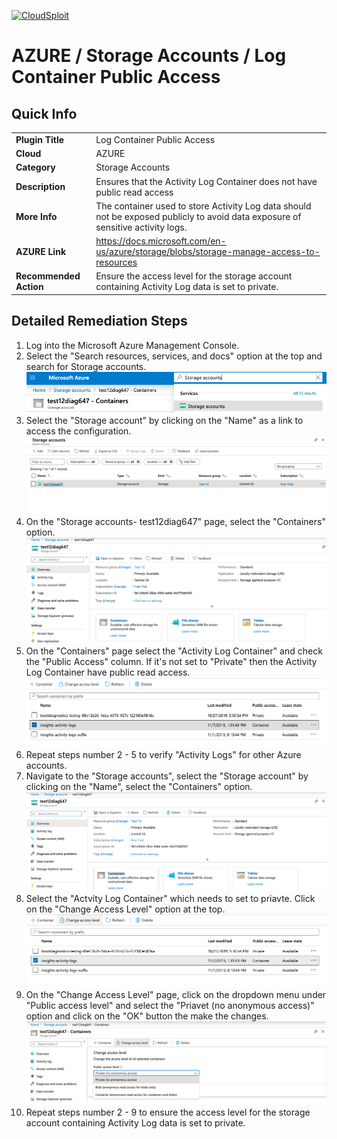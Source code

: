 [![CloudSploit](https://cloudsploit.com/img/logo-new-big-text-100.png "CloudSploit")](https://cloudsploit.com)

# AZURE / Storage Accounts / Log Container Public Access

## Quick Info

| | |
|-|-|
| **Plugin Title** | Log Container Public Access |
| **Cloud** | AZURE |
| **Category** | Storage Accounts |
| **Description** | Ensures that the Activity Log Container does not have public read access |
| **More Info** | The container used to store Activity Log data should not be exposed publicly to avoid data exposure of sensitive activity logs. |
| **AZURE Link** | https://docs.microsoft.com/en-us/azure/storage/blobs/storage-manage-access-to-resources |
| **Recommended Action** | Ensure the access level for the storage account containing Activity Log data is set to private. |

## Detailed Remediation Steps

1. Log into the Microsoft Azure Management Console.
2. Select the "Search resources, services, and docs" option at the top and search for Storage accounts. </br> <img src="/resources/azure/storageaccounts/log-container-public-access/step2.png"/>
3. Select the "Storage account" by clicking on the "Name" as a link to access the configuration.</br> <img src="/resources/azure/storageaccounts/log-container-public-access/step3.png"/> 
4. On the "Storage accounts- test12diag647" page, select the "Containers" option. </br> <img src="/resources/azure/storageaccounts/log-container-public-access/step4.png"/> 
5. On the "Containers" page select the "Activity Log Container" and check the "Public Access" column. If it's not set to "Private" then the Activity Log Container have public read access.</br> <img src="/resources/azure/storageaccounts/log-container-public-access/step5.png"/> 
6. Repeat steps number 2 - 5 to verify "Activity Logs" for other Azure accounts.</br>
7. Navigate to the "Storage accounts", select the "Storage account" by clicking on the "Name", select the "Containers" option.</br>  <img src="/resources/azure/storageaccounts/log-container-public-access/step7.png"/> 
8. Select the "Actvity Log Container" which needs to set to priavte. Click on the "Change Access Level" option at the top.</br>  <img src="/resources/azure/storageaccounts/log-container-public-access/step8.png"/> 
9. On the "Change Access Level" page, click on the dropdown menu under "Public access level" and select the "Priavet (no anonymous access)" option and click on the "OK" button the make the changes.</br>  <img src="/resources/azure/storageaccounts/log-container-public-access/step9.png"/> 
10. Repeat steps number 2 - 9 to ensure the access level for the storage account containing Activity Log data is set to private.</br>

